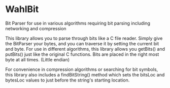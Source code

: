 # WahlBit
Bit Parser for use in various algorithms requiring bit parsing including networking and compression

This library allows you to parse through bits like a C file reader. Simply give the BitParser your bytes, and you can traverse it by setting the current bit and byte.
For use in different algorithms, this library allows you getBits() and putBits() just like the original C functions. Bits are placed in the right most byte at all times. (Little endian)

For convenience in compression algorithms or searching for bit symbols, this library also includes a findBitString() method which sets the bitsLoc and bytesLoc values to just before the string's starting location.

